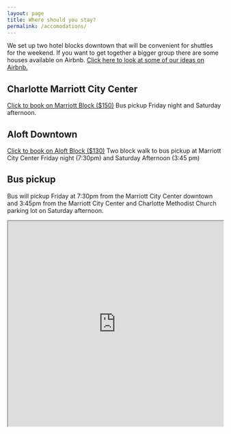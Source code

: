 ```yaml
---
layout: page
title: Where should you stay?
permalink: /accomodations/
---
```


We set up two hotel blocks downtown that will be convenient for shuttles for the weekend. If you want to get together a bigger group there are some houses available on Airbnb. <a href="https://www.airbnb.com/wishlists/455266952/join?invite_code=KPKXJRUR&inviter_id=25142608">Click here to look at some of our ideas on Airbnb.</a>

## Charlotte Marriott City Center
<a href="http://www.marriott.com/meeting-event-hotels/group-corporate-travel/groupCorp.mi?resLinkData=Rhyne/Paul%20Wedding%20Room%20Block%5Ecltcc%60rpwrpwa%60149.00%60USD%60false%604%6010/11/19%6010/13/19%609/11/19&app=resvlink&stop_mobi=yes">Click to book on Marriott Block ($150)</a>
Bus pickup Friday night and Saturday afternoon.

## Aloft Downtown
<a href="https://www.marriott.com/events/start.mi?id=1549550430184&key=GRP">Click to book on Aloft Block ($130)</a>
Two block walk to bus pickup at Marriott City Center Friday night (7:30pm) and Saturday Afternoon (3:45 pm)

## Bus pickup
Bus will pickup Friday at 7:30pm from the Marriott City Center downtown and
3:45pm from the Marriott City Center and Charlotte Methodist Church parking lot on Saturday afternoon.

<iframe src="https://www.google.com/maps/d/embed?mid=1l-2KuiKD9YGM6nisbpKMbiqgCrjVUiKp&hl=en" width="100%" height="480"></iframe>
